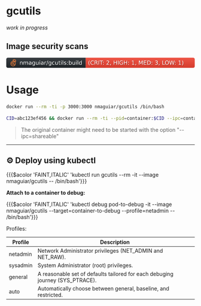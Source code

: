 # gcutils

_work in progress_

## Image security scans

[![.github/sec-build.svg](.github/sec-build.svg)](.github/sec-build.md)<br>

# Usage

```bash
docker run --rm -ti -p 3000:3000 nmaguiar/gcutils /bin/bash
```

```bash
CID=abc123ef456 && docker run --rm -ti --pid=container:$CID --ipc=container:$CID nmaguiar/gcutils /bin/bash
```

> The original container might need to be started with the option "--ipc=shareable"

---

## ⚙️  Deploy using kubectl 

{{{$acolor 'FAINT,ITALIC' 'kubectl run gcutils --rm -it --image nmaguiar/gcutils -- /bin/bash'}}}

**Attach to a container to debug:**

{{{$acolor 'FAINT,ITALIC' 'kubectl debug pod-to-debug -it --image nmaguiar/gcutils --target=container-to-debug --profile=netadmin -- /bin/bash'}}}

Profiles:

| Profile | Description |
|---------|-------------|
| netadmin | Network Administrator privileges (NET_ADMIN and NET_RAW). |
| sysadmin | System Administrator (root) privileges. |
| general | A reasonable set of defaults tailored for each debuging journey (SYS_PTRACE). |
| auto | Automatically choose between general, baseline, and restricted. |
